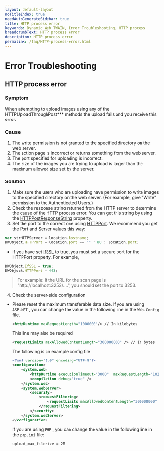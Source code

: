 ```yaml
---
layout: default-layout
noTitleIndex: true
needAutoGenerateSidebar: true
title: HTTP process error
keywords: Dynamic Web TWAIN, Error Troubleshooting, HTTP process
breadcrumbText: HTTP process error
description: HTTP process error
permalink: /faq/HTTP-process-error.html
---
```


# Error Troubleshooting

## HTTP process error

### Symptom

When attempting to upload images using any of the HTTPUploadThroughPost\*\*\* methods the upload fails and you receive this error.

### Cause

1. The write permission is not granted to the specified directory on the web server.
2. The action page is incorrect or returns something from the web server.
3. The port specified for uploading is incorrect.
4. The size of the images you are trying to upload is larger than the maximum allowed size set by the server.

### Solution

1. Make sure the users who are uploading have permission to write images to the specified directory on the web server. (For example, give "Write" permission to the Authenticated Users.)
2. Check the response string returned from the HTTP server to determine the cause of the HTTP process error. You can get this string by using the [HTTPPostResponseString]({{site.info}}api/WebTwain_IO.html#httppostresponsestring) property.
3. Set the port to the correct one using [HTTPPort]({{site.info}}api/WebTwain_IO.html#httpport). We recommend you get the Port and Server values this way:

```javascript
var strHTTPServer = location.hostname;
DWObject.HTTPPort = location.port == "" ? 80 : location.port;
```

- If you have set [IfSSL]({{site.info}}api/WebTwain_IO.html#ifssl) to true, you must set a secure port for the HTTPPort property. For example,

```javascript
DWObject.IfSSL = true;
DWObject.HTTPPort = 443;
```

> For example: If the URL for the scan page is "http://localhost:3253/....", you should set the port to 3253.

4. Check the server-side configuration

  - Please reset the maximum transferable data size. If you are using `ASP.NET` , you can change the value in the following line in the `Web.Config` file.

    ```xml
    <httpRuntime maxRequestLength="1000000"/> // In kilobytes
    ```

    This line may also be required

    ```xml
    <requestLimits maxAllowedContentLength="300000000" /> // In bytes
    ```

    The following is an example config file

    ```xml
    <?xml version="1.0" encoding="UTF-8"?>
    <configuration>
        <system.web>
            <httpRuntime executionTimeout="3000"  maxRequestLength="102400"/>
            <compilation debug="true" />
        </system.web>
        <system.webServer>
            <security>
                <requestFiltering>
                    <requestLimits maxAllowedContentLength="300000000" />
                </requestFiltering>
            </security>
        </system.webServer>
    </configuration>
    ```

    If you are using `PHP` , you can change the value in the following line in the `php.ini` file:

    ```shell
    upload_max_filesize = 2M
    ```
